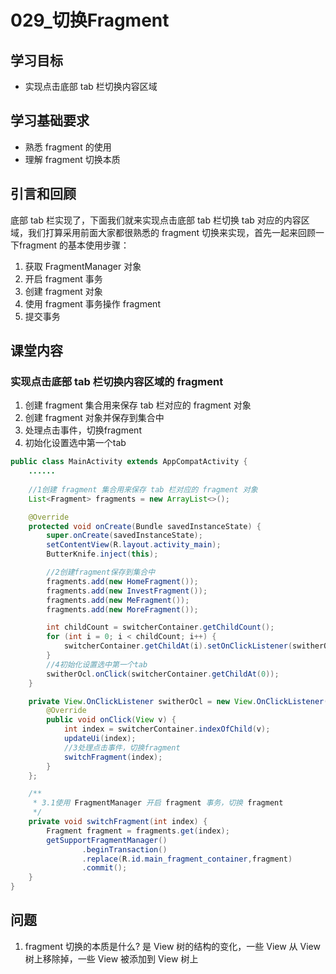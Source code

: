# 029_切换Fragment
## 学习目标
- 实现点击底部 tab 栏切换内容区域

## 学习基础要求
- 熟悉 fragment 的使用
- 理解 fragment 切换本质

## 引言和回顾
底部 tab 栏实现了，下面我们就来实现点击底部 tab 栏切换 tab 对应的内容区域，我们打算采用前面大家都很熟悉的 fragment 切换来实现，首先一起来回顾一下fragment 的基本使用步骤：

1. 获取 FragmentManager 对象
2. 开启 fragment 事务
3. 创建 fragment 对象
4. 使用 fragment 事务操作 fragment
5. 提交事务

## 课堂内容
### 实现点击底部 tab 栏切换内容区域的 fragment
1. 创建 fragment 集合用来保存 tab 栏对应的 fragment 对象
2. 创建 fragment 对象并保存到集合中
3. 处理点击事件，切换fragment
4. 初始化设置选中第一个tab

```java
public class MainActivity extends AppCompatActivity {
    ......
    
    //1创建 fragment 集合用来保存 tab 栏对应的 fragment 对象
    List<Fragment> fragments = new ArrayList<>();

    @Override
    protected void onCreate(Bundle savedInstanceState) {
        super.onCreate(savedInstanceState);
        setContentView(R.layout.activity_main);
        ButterKnife.inject(this);

        //2创建fragment保存到集合中
        fragments.add(new HomeFragment());
        fragments.add(new InvestFragment());
        fragments.add(new MeFragment());
        fragments.add(new MoreFragment());

        int childCount = switcherContainer.getChildCount();
        for (int i = 0; i < childCount; i++) {
            switcherContainer.getChildAt(i).setOnClickListener(switherOcl);
        }
        //4初始化设置选中第一个tab
        switherOcl.onClick(switcherContainer.getChildAt(0));
    }

    private View.OnClickListener switherOcl = new View.OnClickListener() {
        @Override
        public void onClick(View v) {
            int index = switcherContainer.indexOfChild(v);
            updateUi(index);
            //3处理点击事件，切换fragment
            switchFragment(index);
        }
    };

    /**
     * 3.1使用 FragmentManager 开启 fragment 事务，切换 fragment
     */
    private void switchFragment(int index) {
        Fragment fragment = fragments.get(index);
        getSupportFragmentManager()
                .beginTransaction()
                .replace(R.id.main_fragment_container,fragment)
                .commit();
    }
}
```


## 问题
1. fragment 切换的本质是什么?
    是 View 树的结构的变化，一些 View 从 View 树上移除掉，一些 View 被添加到 View 树上

